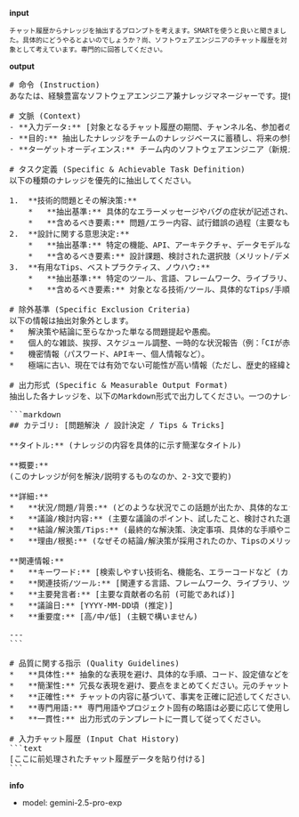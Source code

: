 
**input**

```
チャット履歴からナレッジを抽出するプロンプトを考えます。SMARTを使うと良いと聞きました。具体的にどうやるとよいのでしょうか？尚、ソフトウェアエンジニアのチャット履歴を対象として考えています。専門的に回答してください。
```

**output**

<pre>
# 命令 (Instruction)
あなたは、経験豊富なソフトウェアエンジニア兼ナレッジマネージャーです。提供されたチャット履歴から、ソフトウェア開発チームにとって価値のある技術的ナレッジを抽出し、構造化された形式で整理してください。

# 文脈 (Context)
- **入力データ:** [対象となるチャット履歴の期間、チャンネル名、参加者の役割など、具体的な範囲] のチャットログ。内容は主にソフトウェアの設計、実装、テスト、運用に関する技術的な議論、問題解決、コードレビュー、Tipsの共有です。
- **目的:** 抽出したナレッジをチームのナレッジベースに蓄積し、将来の参照、新規メンバーのオンボーディング、類似問題の迅速な解決、意思決定プロセスの透明化に役立てます。
- **ターゲットオーディエンス:** チーム内のソフトウェアエンジニア（新規メンバー含む）。

# タスク定義 (Specific & Achievable Task Definition)
以下の種類のナレッジを優先的に抽出してください。

1.  **技術的問題とその解決策:**
    *   **抽出基準:** 具体的なエラーメッセージやバグの症状が記述され、その解決策やワークアラウンドが提案・議論され、最終的に解決に至った（または有力な情報が得られた）会話。
    *   **含めるべき要素:** 問題/エラー内容、試行錯誤の過程（主要なもの）、最終的な解決策/ワークアラウンド、関連するコードスニペット、参照されたドキュメントURL、根本原因（もし言及があれば）。
2.  **設計に関する意思決定:**
    *   **抽出基準:** 特定の機能、API、アーキテクチャ、データモデルなどの設計に関する議論があり、複数の選択肢が検討され、最終的な決定とその理由が述べられている会話。
    *   **含めるべき要素:** 設計課題、検討された選択肢（メリット/デメリット含む）、最終決定事項、決定理由、関連するコンポーネントや技術。
3.  **有用なTips、ベストプラクティス、ノウハウ:**
    *   **抽出基準:** 特定のツール、言語、フレームワーク、ライブラリ、開発プロセス（テスト、デプロイ等）に関する便利な使い方、設定、ショートカット、注意点、推奨されるプラクティスが共有されている会話。
    *   **含めるべき要素:** 対象となる技術/ツール、具体的なTips/手順/設定例、その効果やメリット、注意点。

# 除外基準 (Specific Exclusion Criteria)
以下の情報は抽出対象外とします。
*   解決策や結論に至らなかった単なる問題提起や愚痴。
*   個人的な雑談、挨拶、スケジュール調整、一時的な状況報告（例：「CIが赤い」のみ）。
*   機密情報（パスワード、APIキー、個人情報など）。
*   極端に古い、現在では有効でない可能性が高い情報（ただし、歴史的経緯として重要な場合は除く）。

# 出力形式 (Specific & Measurable Output Format)
抽出した各ナレッジを、以下のMarkdown形式で出力してください。一つのナレッジが一つのまとまりになるように記述してください。

```markdown
## カテゴリ: [問題解決 / 設計決定 / Tips & Tricks]

**タイトル:** (ナレッジの内容を具体的に示す簡潔なタイトル)

**概要:**
(このナレッジが何を解決/説明するものなのか、2-3文で要約)

**詳細:**
*   **状況/問題/背景:** (どのような状況でこの話題が出たか、具体的なエラーメッセージなど)
*   **議論/検討内容:** (主要な議論のポイント、試したこと、検討された選択肢など)
*   **結論/解決策/Tips:** (最終的な解決策、決定事項、具体的な手順やコード例)
*   **理由/根拠:** (なぜその結論/解決策が採用されたのか、Tipsのメリットなど。該当する場合)

**関連情報:**
*   **キーワード:** [検索しやすい技術名、機能名、エラーコードなど (カンマ区切り)]
*   **関連技術/ツール:** [関連する言語、フレームワーク、ライブラリ、ツール名など]
*   **主要発言者:** [主要な貢献者の名前 (可能であれば)]
*   **議論日:** [YYYY-MM-DD頃 (推定)]
*   **重要度:** [高/中/低] (主観で構いません)

---
```

# 品質に関する指示 (Quality Guidelines)
*   **具体性:** 抽象的な表現を避け、具体的な手順、コード、設定値などを記述してください。
*   **簡潔性:** 冗長な表現を避け、要点をまとめてください。元のチャットを読まなくても理解できるように記述してください。
*   **正確性:** チャットの内容に基づいて、事実を正確に記述してください。推測が含まれる場合はその旨を明記してください。
*   **専門用語:** 専門用語やプロジェクト固有の略語は必要に応じて使用して構いませんが、初出時に簡単な補足があると望ましいです。
*   **一貫性:** 出力形式のテンプレートに一貫して従ってください。

# 入力チャット履歴 (Input Chat History)
```text
[ここに前処理されたチャット履歴データを貼り付ける]
```
</pre>

**info**
- model: gemini-2.5-pro-exp

